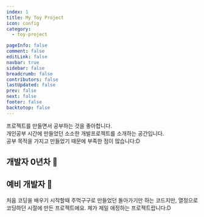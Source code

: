 ```yaml
---
index: 1
title: My Toy Project
icon: config
category:
  - toy-project

pageInfo: false
comment: false
editLink: false
navbar: true
sidebar: false
breadcrumb: false
contributors: false
lastUpdated: false
prev: false
next: false
footer: false
backtotop: false
---
```


프로젝트를 만들면서 공부하는 것을 좋아합니다.  
개인공부 시간에 만들었던 소소한 개발프로젝트를 소개하는 공간입니다.  
공부 목적을 가지고 만들었기 때문에 부족한 점이 많습니다:D

## 개발자 0년차 :hatched_chick:

## 예비 개발자 :hatching_chick:

처음 코딩을 배우기 시작할때 주먹구구로 만들었던 돌아가기만 하는 코드지만, 열정으로 코딩하던 시절에 만든 프로젝트에요. 제가 제일 애정하는 프로젝트랍니다:D
